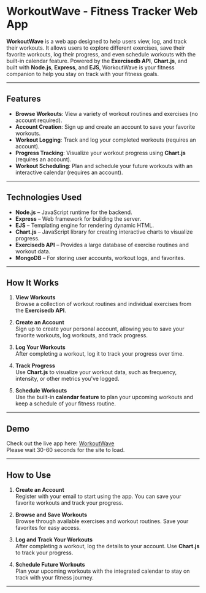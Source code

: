 # WorkoutWave - Fitness Tracker Web App

**WorkoutWave** is a web app designed to help users view, log, and track their workouts. It allows users to explore different exercises, save their favorite workouts, log their progress, and even schedule workouts with the built-in calendar feature. Powered by the **Exercisedb API**, **Chart.js**, and built with **Node.js**, **Express**, and **EJS**, WorkoutWave is your fitness companion to help you stay on track with your fitness goals.

---

## Features

- **Browse Workouts**: View a variety of workout routines and exercises (no account required).
- **Account Creation**: Sign up and create an account to save your favorite workouts.
- **Workout Logging**: Track and log your completed workouts (requires an account).
- **Progress Tracking**: Visualize your workout progress using **Chart.js** (requires an account).
- **Workout Scheduling**: Plan and schedule your future workouts with an interactive calendar (requires an account).
  
---

## Technologies Used

- **Node.js** – JavaScript runtime for the backend.
- **Express** – Web framework for building the server.
- **EJS** – Templating engine for rendering dynamic HTML.
- **Chart.js** – JavaScript library for creating interactive charts to visualize progress.
- **Exercisedb API** – Provides a large database of exercise routines and workout data.
- **MongoDB** – For storing user accounts, workout logs, and favorites.

---

## How It Works

1. **View Workouts**  
   Browse a collection of workout routines and individual exercises from the **Exercisedb API**.

2. **Create an Account**  
   Sign up to create your personal account, allowing you to save your favorite workouts, log workouts, and track progress.

3. **Log Your Workouts**  
   After completing a workout, log it to track your progress over time.

4. **Track Progress**  
   Use **Chart.js** to visualize your workout data, such as frequency, intensity, or other metrics you've logged.

5. **Schedule Workouts**  
   Use the built-in **calendar feature** to plan your upcoming workouts and keep a schedule of your fitness routine.

---

## Demo

Check out the live app here:  [WorkoutWave](https://workout-wave.onrender.com)\
Please wait 30-60 seconds for the site to load.

---

## How to Use

1. **Create an Account**  
   Register with your email to start using the app. You can save your favorite workouts and track your progress.

2. **Browse and Save Workouts**  
   Browse through available exercises and workout routines. Save your favorites for easy access.

3. **Log and Track Your Workouts**  
   After completing a workout, log the details to your account. Use **Chart.js** to track your progress.

4. **Schedule Future Workouts**  
   Plan your upcoming workouts with the integrated calendar to stay on track with your fitness journey.

---
